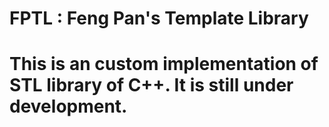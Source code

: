 <h1>FPTL : Feng Pan's Template Library<h1>
<div><p>This is an custom implementation of STL library of C++. It is still under development.</p></div>
